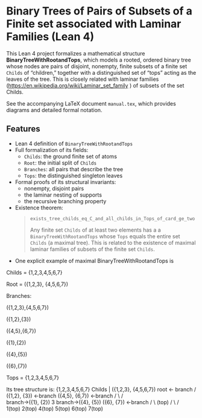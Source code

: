 # Binary Trees of Pairs of Subsets of a Finite set associated with Laminar Families (Lean 4)

This Lean 4 project formalizes a mathematical structure
**BinaryTreeWithRootandTops**, which models a rooted, ordered
binary tree whose nodes are pairs of disjoint, nonempty, finite
subsets of a finite set `Childs` of “children,” together with a
distinguished set of “tops” acting as the leaves of the tree. 
This is  closely related with laminar families
(https://en.wikipedia.org/wiki/Laminar_set_family ) of subsets
of the set Childs.

See the accompanying LaTeX document `manual.tex`, which
provides diagrams and detailed formal notation.

## Features

- Lean 4 definition of `BinaryTreeWithRootandTops`
- Full formalization of its fields:
  - `Childs`: the ground finite set of atoms
  - `Root`: the initial split of `Childs`
  - `Branches`: all pairs that describe the tree
  - `Tops`: the distinguished singleton leaves
- Formal proofs of its structural invariants:
  - nonempty, disjoint pairs
  - the laminar nesting of supports
  - the recursive branching property
- Existence theorem:
  > `exists_tree_childs_eq_C_and_all_childs_in_Tops_of_card_ge_two`
  >
  > Any finite set `Childs` of at least two elements has a 
  > a `BinaryTreeWithRootandTops` whose `Tops` equals the
  > entire  set `Childs` (a maximal tree). This is related to the existence of maximal
  >  laminar families of subsets of the finite set `Childs`. 
-  One explicit example of maximal BinaryTreeWithRootandTops is 

Childs = {1,2,3,4,5,6,7}

Root = ({1,2,3}, {4,5,6,7})

Branches:

({1,2,3},{4,5,6,7})

({1,2},{3})

({4,5},{6,7})

({1},{2})

({4},{5})

({6},{7})

Tops = {1,2,3,4,5,6,7}

Its tree structure is:
                                  {1,2,3,4,5,6,7} Childs
                                          |
                                ({1,2,3}, {4,5,6,7}) root <- branch
                               /                       \
                    ({1,2}, {3}) <-branch            ({4,5}, {6,7}) <-branch
                      /         \                    /           \
    branch->({1}, {2})           3        branch->({4}, {5})   ({6}, {7}) <-branch
              /     \          (top)              /       \     /       \
           1(top)  2(top)                   4(top)    5(top) 6(top)   7(top)
